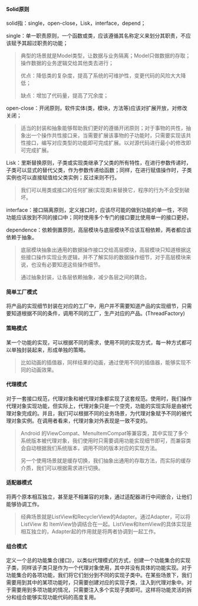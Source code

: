 #### Solid原则

solid指：single，open-close，Lisk，interface，depend；

single：单一职责原则，一个函数或类，应该遵循其名称定义来划分其职责，不应该赋予其超过职责的功能；

> 典型的场景就是Model类型，让数据与业务隔离；Model只做数据的存取；操作数据的业务逻辑交给其他类去进行；
>
> 优点：降低类的复杂度，提高了系统的可维护性，变更代码的风险大大降低；
>
> 缺点：增加了代码量，提高了冗余度；

open-close：开闭原则，软件实体\(类，模块，方法等\)应该对扩展开放，对修改关闭；

> 适当的封装和抽象能够帮助我们更好的遵循开闭原则；对于事物的共性，抽象出一个操作共性接口来，当需要扩展该事物的子功能时，只需要实现该共性接口，编写对应类型的功能即可完成扩展。以对源代码进行最小的修改即可完成扩展。

Lisk：里斯替换原则，子类或实现类继承了父类的所有特性，在进行参数传递时，子类可以显式的替代父类，作为参数传递给函数；同样，在进行赋值操作时，子类实例也可以直接赋值给父类实例；反过来则不行。

> 我们可以用类或接口的任何扩展\(实现类\)来替换它，程序的行为不会受到破坏。

interface：接口隔离原则，定义接口时，应该尽可能的做到功能的单一性，不同功能应该放到不同的接口中；同时使用多个专门的接口要比使用单一的接口更好。

dependence：依赖倒置原则，高层模块与底层模块不应该互相依赖，两者都应该依赖于抽象。

> 底层模块抽象出通用的数据操作接口交给高层模块，高层模块只知道根据这些接口操作实现业务逻辑，并不了解实际的数据操作细节，对于高层模块来说，也没有必要知道这些操作细节。
>
> 通过抽象封装，让各层依赖抽象，减少各层之间的耦合。

#### 简单工厂模式

将产品的实现细节封装在对应的工厂中，用户并不需要知道产品的实现细节，只需要知道根据不同的条件，调用不同的工厂，生产对应的产品。\(ThreadFactory\)

#### 策略模式

某一个功能的实现，可以根据不同的需求，使用不同的实现方式，每一种方式都可以单独封装起来，形成单独的策略。

> 比如动画的插值器，同样结果的动画，通过使用不同的插值器，能够实现不同的动画效果。

#### 代理模式

对于一套接口规范，代理对象和被代理对象都实现了这套规范。使用时，我们操作代理对象实现功能，但实际上，代理对象只是一个空壳，功能的实现实际是由被代理对象完成的。并且，我们可以根据不同的业务场景，为代理对象赋予不同的被代理对象实例。在调用者看来，代理对象对外表现是一致不变的。

> Android 的ViewCompat、MenuItemCompat等兼容类，其中实现了多个系统版本被代理对象，我们使用时只需要调用功能实现细节即可，而兼容类会自动根据我们系统版本，调用不同的版本对应的实现方法。
>
> 另一个使用场景就是缓存切换，我们抽象出通用的存取方法，而实际的缓存介质，我们可以根据需求进行切换。

#### 适配器模式

将两个原本相互独立，甚至是不相兼容的对象，通过适配器进行中间嵌合，让他们能够协调工作。

> 经典场景就是ListView和RecyclerView的Adapter。通过Adapter，可以将ListView 和 ItemView协调结合在一起。ListView和ItemView的具体实现是相互独立的，Adapter起的作用就是将两者协调到一起工作。

#### 组合模式

定义一个总的功能集合\(接口\)，以类似代理模式的方式，创建一个功能集合的实现子类，同样该子类只是作为一个代理对象使用，其中并没有具体的功能实现。对于功能集合的各项功能，我们将它们划分到不同的实现子类中。在某些场景下，我们需要用到其中的某项功能时，只需要创建对应的实现子类，注入到代理对象中。对于需要用到多项功能的情况，只需要注入多个实现子类即可。这样将功能灵活的拆分和组合能够实现功能代码的高度复用。


